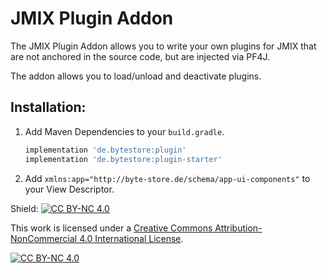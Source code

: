 # JMIX Plugin Addon

The JMIX Plugin Addon allows you to write your own plugins for JMIX that are not anchored in the source code, but are
injected via PF4J.

The addon allows you to load/unload and deactivate plugins.

## Installation:

1. Add Maven Dependencies to your `build.gradle`.
    ```groovy
    implementation 'de.bytestore:plugin'
    implementation 'de.bytestore:plugin-starter' 
    ```
2. Add `xmlns:app="http://byte-store.de/schema/app-ui-components"` to your View Descriptor.

Shield: [![CC BY-NC 4.0][cc-by-nc-shield]][cc-by-nc]

This work is licensed under a
[Creative Commons Attribution-NonCommercial 4.0 International License][cc-by-nc].

[![CC BY-NC 4.0][cc-by-nc-image]][cc-by-nc]

[cc-by-nc]: https://creativecommons.org/licenses/by-nc/4.0/

[cc-by-nc-image]: https://licensebuttons.net/l/by-nc/4.0/88x31.png

[cc-by-nc-shield]: https://img.shields.io/badge/License-CC%20BY--NC%204.0-lightgrey.svg